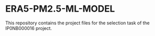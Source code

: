 # ERA5-PM2.5-ML-MODEL
This repository contains the project files for the selection task of the IP0NB000016 project. 
